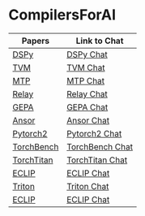 # CompilersForAI

| Papers        | Link to Chat  |
| ------------- | ------------- |
| [DSPy](https://arxiv.org/pdf/2310.03714)                                              | [DSPy Chat](https://chatgpt.com/share/68c1b486-d4c8-8003-bcdf-c49ed67beeb6)          |
| [TVM](https://arxiv.org/abs/1802.04799)                                               | [TVM Chat](https://chatgpt.com/share/68c1c3d4-4d38-8003-af6b-add7e9dea83d)           |
| [MTP](https://arxiv.org/abs/2405.08965)                                               | [MTP Chat](https://chatgpt.com/share/68c83f6b-4650-8003-a8c4-e5e5d4ee0a29) | 
| [Relay](https://arxiv.org/abs/1904.08368)                                             | [Relay Chat](https://chatgpt.com/share/68c84265-e110-8003-930c-164aec183ec0) | 
| [GEPA](https://arxiv.org/abs/2507.19457)                                              | [GEPA Chat](https://chatgpt.com/share/68caed74-66e4-8003-b2c1-4f0b2f03d055) | 
| [Ansor](https://arxiv.org/abs/2006.06762)                                             | [Ansor Chat](https://chatgpt.com/share/68caf481-8794-8003-b9a2-92cffb869713) | 
| [Pytorch2](https://dl.acm.org/doi/10.1145/3620665.3640366)                            | [Pytorch2 Chat](https://chatgpt.com/share/68d09e70-35bc-8003-854a-04fc0ad66127) | 
| [TorchBench](https://arxiv.org/abs/2304.14226)                                        | [TorchBench Chat](https://chatgpt.com/share/68d0a01c-f2b8-8003-a5ed-939c6081a71b) | 
| [TorchTitan](https://arxiv.org/abs/2410.06511)                                        | [TorchTitan Chat](https://chatgpt.com/share/68d4048f-7d7c-8003-8ccc-0a92f98aba91) | 
| [ECLIP](https://arxiv.org/abs/2506.12598)                                             | [ECLIP Chat](https://chatgpt.com/share/68d40832-54a4-8003-b244-4c4f0718a572) | 
| [Triton](https://dl.acm.org/doi/10.1145/3315508.3329973)                              | [Triton Chat](https://chatgpt.com/share/68da7690-0b00-8003-a015-1e281f34f3b2) | 
| [ECLIP](https://arxiv.org/abs/2506.12598)                                             | [ECLIP Chat](https://chatgpt.com/share/68d40832-54a4-8003-b244-4c4f0718a572) | 
